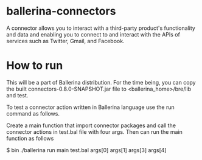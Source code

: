 # ballerina-connectors

A connector allows you to interact with a third-party product's functionality 
and data and enabling you to connect to and interact with the APIs of services such as Twitter, 
Gmail, and Facebook.

# How to run

This will be a part of Ballerina distribution.
For the time being, you can copy the built connectors-0.8.0-SNAPSHOT.jar
file to <ballerina_home>/bre/lib and test. 

To test a connector action written in Ballerina language use the run 
command as follows.

Create a main function that import connector packages and call the connector 
actions in test.bal file with four args. Then can run the main function as 
follows

$ bin ./ballerina run main test.bal args[0] args[1] args[3] args[4]

